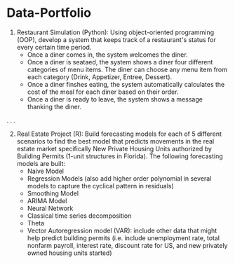 # Data-Portfolio

1) Restaurant Simulation (Python): Using object-oriented programming (OOP), develop a system that keeps track of a restaurant's status for every certain time period. 
    - Once a diner comes in, the system welcomes the diner.
    - Once a diner is seataed, the system shows a diner four different categories of menu items. The diner can choose any menu item from each category (Drink, Appetizer, Entree, Dessert).
    - Once a diner finshes eating, the system automatically calculates the cost of the meal for each diner based on their order.  
    - Once a diner is ready to leave, the system shows a message thanking the diner.


.
.
.


2) Real Estate Project (R): Build forecasting models for each of 5 different scenarios to find the best model that predicts movements in the real estate market specifically New Private Housing Units authorized by Building Permits (1-unit structures in Florida).
  The following forecasting models are built:
    - Naive Model
    - Regression Models (also add higher order polynomial in several models to capture the cyclical pattern in residuals)
    - Smoothing Model
    - ARIMA Model
    - Neural Network 
    - Classical time series decomposition
    - Theta
    - Vector Autoregression model (VAR): include other data that might help predict building permits (i.e. include unemployment rate, total nonfarm payroll, interest rate, discount rate for US, and new privately owned housing units started)
